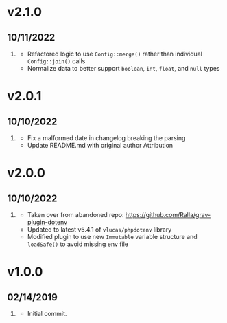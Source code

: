 # v2.1.0
## 10/11/2022

1. [](#new)
   * Refactored logic to use `Config::merge()` rather than individual `Config::join()` calls
   * Normalize data to better support `boolean`, `int`, `float`, and `null` types

# v2.0.1
## 10/10/2022

1. [](#bugfix)
   * Fix a malformed date in changelog breaking the parsing
   * Update README.md with original author Attribution

# v2.0.0
## 10/10/2022

1. [](#new)
    * Taken over from abandoned repo: https://github.com/Ralla/grav-plugin-dotenv
    * Updated to latest v5.4.1 of `vlucas/phpdotenv` library
    * Modified plugin to use new `Immutable` variable structure and `loadSafe()` to avoid missing env file

# v1.0.0
## 02/14/2019

1. [](#new)
    * Initial commit.

